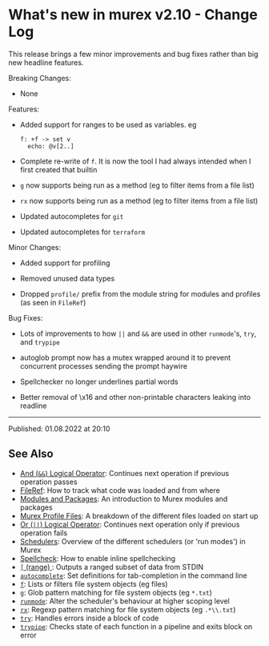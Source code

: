 # What's new in murex v2.10 - Change Log

This release brings a few minor improvements and bug fixes rather than big new headline features.

Breaking Changes:

- None

Features:

- Added support for ranges to be used as variables. eg

    <pre><code>f: +f -> set v
    echo: @v[2..]</code></pre>

- Complete re-write of `f`. It is now the tool I had always intended when I first created that builtin

- `g` now supports being run as a method (eg to filter items from a file list)

- `rx` now supports being run as a method (eg to filter items from a file list)

- Updated autocompletes for `git`

- Updated autocompletes for `terraform`

Minor Changes:

- Added support for profiling

- Removed unused data types

- Dropped `profile/` prefix from the module string for modules and profiles (as seen in `FileRef`)

Bug Fixes:

- Lots of improvements to how `||` and `&&` are used in other `runmode`'s, `try`, and `trypipe`

- autoglob prompt now has a mutex wrapped around it to prevent concurrent processes sending the prompt haywire

- Spellchecker no longer underlines partial words

- Better removal of \\x16 and other non-printable characters leaking into readline

<hr>

Published: 01.08.2022 at 20:10

## See Also

- [And (`&&`) Logical Operator](/parser/logical-and.md):
  Continues next operation if previous operation passes
- [FileRef](/user-guide/fileref.md):
  How to track what code was loaded and from where
- [Modules and Packages](/user-guide/modules.md):
  An introduction to Murex modules and packages
- [Murex Profile Files](/user-guide/profile.md):
  A breakdown of the different files loaded on start up
- [Or (`||`) Logical Operator](/parser/logical-or.md):
  Continues next operation only if previous operation fails
- [Schedulers](/user-guide/schedulers.md):
  Overview of the different schedulers (or 'run modes') in Murex
- [Spellcheck](/user-guide/spellcheck.md):
  How to enable inline spellchecking
- [`[` (range) ](/commands/range.md):
  Outputs a ranged subset of data from STDIN
- [`autocomplete`](/commands/autocomplete.md):
  Set definitions for tab-completion in the command line
- [`f`](/commands/f.md):
  Lists or filters file system objects (eg files)
- [`g`](/commands/g.md):
  Glob pattern matching for file system objects (eg `*.txt`)
- [`runmode`](/commands/runmode.md):
  Alter the scheduler's behaviour at higher scoping level
- [`rx`](/commands/rx.md):
  Regexp pattern matching for file system objects (eg `.*\\.txt`)
- [`try`](/commands/try.md):
  Handles errors inside a block of code
- [`trypipe`](/commands/trypipe.md):
  Checks state of each function in a pipeline and exits block on error
